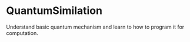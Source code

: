 # QuantumSimilation
Understand basic quantum mechanism and learn to how to program it for computation.
